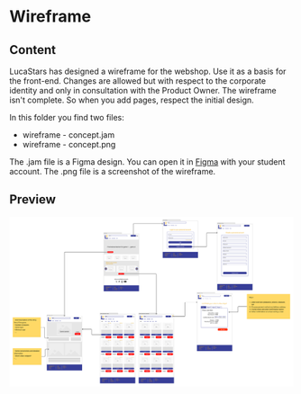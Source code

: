 # Wireframe

## Content

LucaStars has designed a wireframe for the webshop. Use it as a basis for the front-end. Changes are allowed but with respect to the corporate identity and only in consultation with the Product Owner. The wireframe isn't complete. So when you add pages, respect the initial design.

In this folder you find two files:

-   wireframe - concept.jam
-   wireframe - concept.png

The .jam file is a Figma design. You can open it in [Figma](https://www.figma.com) with your student account.
The .png file is a screenshot of the wireframe.

## Preview

![Wireframe preview](wireframe-concept.png)
